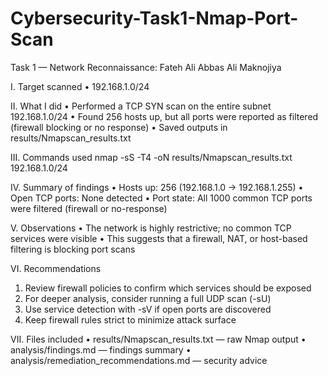# Cybersecurity-Task1-Nmap-Port-Scan
Task 1 — Network Reconnaissance: Fateh Ali Abbas Ali Maknojiya

I. Target scanned
   • 192.168.1.0/24

II. What I did
   • Performed a TCP SYN scan on the entire subnet 192.168.1.0/24
   • Found 256 hosts up, but all ports were reported as filtered (firewall blocking or no response)
   • Saved outputs in results/Nmapscan_results.txt

III. Commands used
   nmap -sS -T4 -oN results/Nmapscan_results.txt 192.168.1.0/24

IV. Summary of findings
   • Hosts up: 256 (192.168.1.0 → 192.168.1.255)
   • Open TCP ports: None detected
   • Port state: All 1000 common TCP ports were filtered (firewall or no-response)

V. Observations
   • The network is highly restrictive; no common TCP services were visible
   • This suggests that a firewall, NAT, or host-based filtering is blocking port scans

VI. Recommendations
   1. Review firewall policies to confirm which services should be exposed
   2. For deeper analysis, consider running a full UDP scan (-sU)
   3. Use service detection with -sV if open ports are discovered
   4. Keep firewall rules strict to minimize attack surface

VII. Files included
   • results/Nmapscan_results.txt — raw Nmap output
   • analysis/findings.md — findings summary
   • analysis/remediation_recommendations.md — security advice
